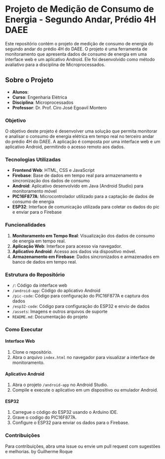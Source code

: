 
# Projeto de Medição de Consumo de Energia - Segundo Andar, Prédio 4H DAEE

Este repositório contém o projeto de medição de consumo de energia do segundo andar do prédio 4H do DAEE. O projeto é uma ferramenta de monitoramento que apresenta dados de consumo de energia em uma interface web e um aplicativo Android. 
Ele foi desenvolvido como método avaliativo para a disciplina de Microprocessados.
## Sobre o Projeto

- **Alunos**: 
- **Curso**: Engenharia Elétrica
- **Disciplina**: Microprocessados
- **Professor**: Dr. Prof. Ciro José Egoavil Montero

### Objetivo

O objetivo deste projeto é desenvolver uma solução que permita monitorar e analisar o consumo de energia elétrica em tempo real no terceiro andar do prédio 4H do DAEE. 
A aplicação é composta por uma interface web e um aplicativo Android, permitindo o acesso remoto aos dados.

### Tecnologias Utilizadas

- **Frontend Web**: HTML, CSS e JavaScript
- **Firebase**: Base de dados em tempo real para armazenamento e sincronização dos dados de consumo
- **Android**: Aplicativo desenvolvido em Java (Android Studio) para monitoramento móvel
- **PIC16F877A**: Microcontrolador utilizado para a captação de dados de consumo de energia
- **ESP32**: Interface de comunicação utilizada para coletar os dados do pic e enviar para o Firebase 

### Funcionalidades

1. **Monitoramento em Tempo Real**: Visualização dos dados de consumo de energia em tempo real.
2. **Aplicação Web**: Interface para acesso via navegador.
3. **Aplicativo Android**: Acesso aos dados via dispositivo móvel.
4. **Armazenamento em Firebase**: Dados sincronizados e armazenados em banco de dados em tempo real.

### Estrutura do Repositório

- `/`: Código da interface web
- `/android-app`: Código do aplicativo Android
- `/pic-code`: Código para configuração do PIC16F877A e captura dos dados
- `/esp32-code`: Código para configuração do ESP32 e envio de dados
- `/assets`: Imagens e outros arquivos de suporte
- `README.md`: Documentação do projeto

### Como Executar

#### Interface Web

1. Clone o repositório.
2. Abra o arquivo `index.html` no navegador para visualizar a interface de monitoramento.

#### Aplicativo Android

1. Abra o projeto `/android-app` no Android Studio.
2. Compile e execute o aplicativo em um dispositivo ou emulador Android.

#### ESP32

1. Carregue o código do ESP32 usando o Arduino IDE.
2. Grave o codigo do PIC16F877A.
3. Configure o ESP32 para enviar os dados para o Firebase.

### Contribuições

Para contribuições, abra uma issue ou envie um pull request com sugestões e melhorias.
by Guilherme Roque
